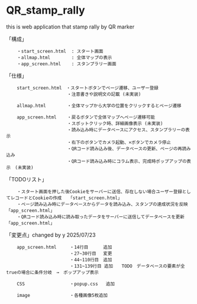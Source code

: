 # QR_stamp_rally
this is web application that stamp rally by QR marker

<dt>「構成」</dt>

```
    ・start_screen.html  : スタート画面 
    ・allmap.html        : 全体マップの表示 
    ・app_screen.html    : スタンプラリー画面 
```

<dt>「仕様」</dt>

```
    start_screen.html　・スタートボタンでページ遷移、ユーザー登録
                       ・注意書きや説明文の記載 (未実装)

    allmap.html        ・全体マップから大学の位置をクリックするとページ遷移

    app_screen.html    ・戻るボタンで全体マップへページ遷移可能
                       ・スポットクリック時、詳細画像表示 (未実装)
                       ・読み込み時にデータベースにアクセス、スタンプラリーの表示
                       ・右下のボタンでカメラ起動、×ボタンでカメラ停止
                       ・QRコード読み込み後、データベースの更新、ページの再読み込み
                       ・QRコード読み込み時にコラム表示、完成時ポップアップの表示　(未実装)
```

<dt>「TODOリスト」</dt>

```
    ・スタート画面を押した後Cookieをサーバーに送信、存在しない場合ユーザー登録としてレコードとCookieの作成　　「start_screen.html」
    ・ページ読み込み時にデータベースからデータを読み込み、スタンプの達成状況を反映　　「app_screen.html」
    ・QRコード読み込み時に読み取ったデータをサーバーに送信してデータベースを更新　　　「app_screen.html」
```

<dt>「変更点」changed by y 2025/07/23</dt>

```
    app_screen.html     ・14行目　    追加
                        ・27~30行目　 変更
                        ・44~110行目　追加
                        ・131~139行目 追加　　TODO　データベースの要素が全trueの場合に条件分岐　→　ポップアップ表示

    CSS                 ・popup.css   追加

    image               ・各種画像5枚追加
    
```
